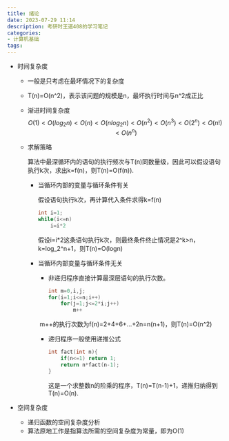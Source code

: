```yaml
---
title: 绪论
date: 2023-07-29 11:14 
description: 考研时王道408的学习笔记
categories:
- 计算机基础
tags:
---
```

<head>
  <meta name="referrer" content="no-referrer" />
</head>



- 时间复杂度

  - 一般是只考虑在最坏情况下的复杂度

  - T(n)=O(n^2)，表示该问题的规模是n，最坏执行时间与n^2成正比

  - 渐进时间复杂度
    $$
    O(1)<O(log_2n)<O(n)<O(nlog_2n)<O(n^2)<O(n^3)<O(2^n)<O(n!)<O(n^n)
    $$

  - 求解策略

    算法中最深循环内的语句的执行频次与T(n)同数量级，因此可以假设语句执行k次，求出k=f(n)，则T(n)=O(f(n)).

    - 当循环内部的变量与循环条件有关

      假设语句执行k次，再计算代入条件求得k=f(n)

      ```cpp
      int i=1;
      while(i<=n)
          i=i*2
      ```

      假设i=i*2这条语句执行k次，则最终条件终止情况是2^k>n，k=log_2^n+1，则T(n)=O(logn)

    - 当循环内部变量与循环条件无关

      - 非递归程序直接计算最深层语句的执行次数。

        ```cpp
        int m=0,i,j;
        for(i=1;i<=n;i++)
            for(j=1;j<=2*i;j++)
                m++
        ```

      ​	m++的执行次数为f(n)=2+4+6+...+2n=n(n+1)，则T(n)=O(n^2)

      - 递归程序一般使用递推公式

        ```cpp
        int fact(int n){
            if(n<=1) return 1;
            return n*fact(n-1);
        }
        ```

        这是一个求整数n的阶乘的程序，T(n)=T(n-1)+1，递推归纳得到T(n)=O(n).

- 空间复杂度

  - 递归函数的空间复杂度分析
  - 算法原地工作是指算法所需的空间复杂度为常量，即为O(1)

